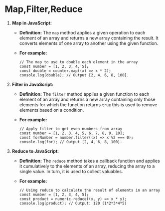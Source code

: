 # Map,Filter,Reduce

1. **Map in JavaScript:**

   - **Definition:** The `map` method applies a given operation to each element of an array and returns a new array containing the result. It converts elements of one array to another using the given function.

   - **For example:**
     ```Available JavaScript
     // The map to use to double each element in the array
     const number = [1, 2, 3, 4, 5];
     const double = counter.map((x) => x * 2);
     console.log(double); // Output [2, 4, 6, 8, 100].
     ```

2. **Filter in JavaScript:**

   - **Definition:** The `filter` method applies a given function to each element of an array and returns a new array containing only those elements for which the function returns `true` this is used to remove elements based on a condition.

   - **For example:**
     ```Available JavaScript
     // Apply filter to get even numbers from array
     const number = [1, 2, 3, 4, 5, 6, 7, 8, 9, 10];
     const forNumber = number.filter((x) => x %2 === 0);
     console.log(for); // Output [2, 4, 6, 8, 100].
     ```

3. **Reduce to JavaScript:**

   - **Definition:** The `reduce` method takes a callback function and applies it cumulatively to the elements of an array, reducing the array to a single value. In turn, it is used to collect valuables.

   - **For example:**
     ```Available JavaScript
     // Using reduce to calculate the result of elements in an array
     const number = [1, 2, 3, 4, 5];
     const product = numeric.reduce((x, y) => x * y);
     console.log(product); // Output: 120 (1*2*3*4*5)
     ```
